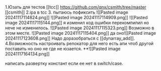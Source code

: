 1.Юзать для тестов [[tcc]] https://github.com/qnx/csmith/tree/master
[[csmith]]
2.ipa в tcc
3.
пытаюсь пофиксить ![[Pasted image 20241117114824.png]]
![[Pasted image 20241117114909.png]]
![[Pasted image 20241117115144.png]]
я изменил код ошибки перекомпилил но нече не изменилось.
![[Pasted image 20241117115323.png]]
Возможно в этом месте.
![[Pasted image 20241117115404.png]]
да оно![[Pasted image 20241117123608.png]]
Надо доразобраться с [[dynarray_add]].
4.Возможность настроивать релокатор для него есть апи чтоб другой поставить но оно не где не юзается.
**![[Pasted image 20241117164134.png]]

написать развертку констант если ее нет в switch/case.